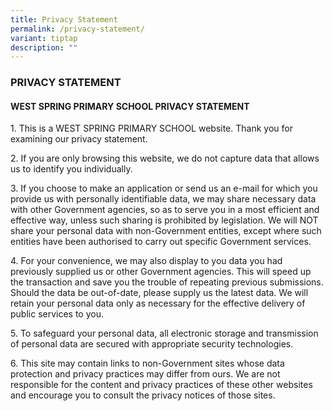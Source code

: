 ```yaml
---
title: Privacy Statement
permalink: /privacy-statement/
variant: tiptap
description: ""
---
```

<h3><strong>PRIVACY STATEMENT</strong></h3>
<h4><strong>WEST SPRING PRIMARY SCHOOL PRIVACY STATEMENT&nbsp;</strong></h4>
<p>1. This is a WEST SPRING PRIMARY SCHOOL website. Thank you for examining
our privacy statement.&nbsp;&nbsp;</p>
<p>2. If you are only browsing this website, we do not capture data that
allows us to identify you individually.&nbsp;</p>
<p>3. If you choose to make an application or send us an e-mail for which
you provide us with personally identifiable data, we may share necessary
data with other Government agencies, so as to serve you in a most efficient
and effective way, unless such sharing is prohibited by legislation. We
will NOT share your personal data with non-Government entities, except
where such entities have been authorised to carry out specific Government
services.&nbsp;&nbsp;</p>
<p>4. For your convenience, we may also display to you data you had previously
supplied us or other Government agencies. This will speed up the transaction
and save you the trouble of repeating previous submissions. Should the
data be out-of-date, please supply us the latest data. We will retain your
personal data only as necessary for the effective delivery of public services
to you.&nbsp; &nbsp;</p>
<p>5. To safeguard your personal data, all electronic storage and transmission
of personal data are secured with appropriate security technologies.&nbsp;&nbsp;
&nbsp;</p>
<p>6. This site may contain links to non-Government sites whose data protection
and privacy practices may differ from ours. We are not responsible for
the content and privacy practices of these other websites and encourage
you to consult the privacy notices of those sites.&nbsp;</p>
<p>
<br>
</p>